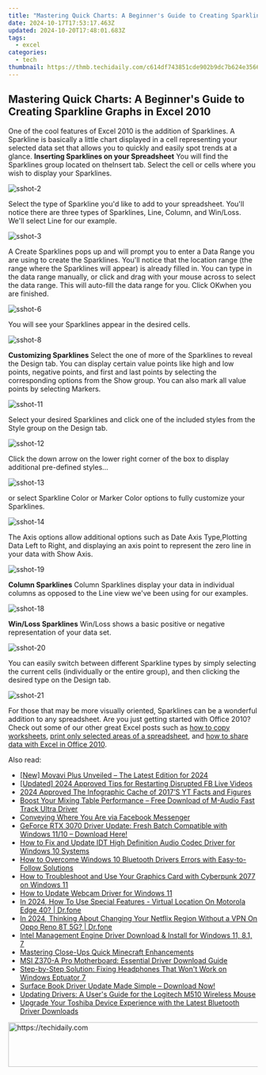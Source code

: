 ```yaml
---
title: "Mastering Quick Charts: A Beginner's Guide to Creating Sparkline Graphs in Excel 2010"
date: 2024-10-17T17:53:17.463Z
updated: 2024-10-20T17:48:01.683Z
tags:
  - excel
categories:
  - tech
thumbnail: https://thmb.techidaily.com/c614df743851cde902b9dc7b624e356646f565efb6b83602d7f5ffd347873428.jpg
---
```


## Mastering Quick Charts: A Beginner's Guide to Creating Sparkline Graphs in Excel 2010

One of the cool features of Excel 2010 is the addition of Sparklines. A Sparkline is basically a little chart displayed in a cell representing your selected data set that allows you to quickly and easily spot trends at a glance. **Inserting Sparklines on your Spreadsheet** You will find the Sparklines group located on theInsert tab. Select the cell or cells where you wish to display your Sparklines. 

![sshot-2](https://static1.howtogeekimages.com/wordpress/wp-content/uploads/2010/05/sshot23.png) 

 Select the type of Sparkline you'd like to add to your spreadsheet. You'll notice there are three types of Sparklines, Line, Column, and Win/Loss. We'll select Line for our example. 

![sshot-3](https://static1.howtogeekimages.com/wordpress/wp-content/uploads/2010/05/sshot34.png) 

 A Create Sparklines pops up and will prompt you to enter a Data Range you are using to create the Sparklines. You'll notice that the location range (the range where the Sparklines will appear) is already filled in. You can type in the data range manually, or click and drag with your mouse across to select the data range. This will auto-fill the data range for you. Click OKwhen you are finished. 

![sshot-6](https://static1.howtogeekimages.com/wordpress/wp-content/uploads/2010/05/sshot64.png) 

 You will see your Sparklines appear in the desired cells. 

![sshot-8](https://static1.howtogeekimages.com/wordpress/wp-content/uploads/2010/05/sshot86.png) 

**Customizing Sparklines** Select the one of more of the Sparklines to reveal the Design tab. You can display certain value points like high and low points, negative points, and first and last points by selecting the corresponding options from the Show group. You can also mark all value points by selecting Markers. 

![sshot-11](https://static1.howtogeekimages.com/wordpress/wp-content/uploads/2010/05/sshot116.png) 

 Select your desired Sparklines and click one of the included styles from the Style group on the Design tab. 

![sshot-12](https://static1.howtogeekimages.com/wordpress/wp-content/uploads/2010/05/sshot123.png) 

 Click the down arrow on the lower right corner of the box to display additional pre-defined styles... 

![sshot-13](https://static1.howtogeekimages.com/wordpress/wp-content/uploads/2010/05/sshot133.png) 

 or select Sparkline Color or Marker Color options to fully customize your Sparklines. 

![sshot-14](https://static1.howtogeekimages.com/wordpress/wp-content/uploads/2010/05/sshot143.png) 

 The Axis options allow additional options such as Date Axis Type,Plotting Data Left to Right, and displaying an axis point to represent the zero line in your data with Show Axis. 

![sshot-19](https://static1.howtogeekimages.com/wordpress/wp-content/uploads/2010/05/sshot191.png) 

**Column Sparklines** Column Sparklines display your data in individual columns as opposed to the Line view we've been using for our examples. 

![sshot-18](https://static1.howtogeekimages.com/wordpress/wp-content/uploads/2010/05/sshot182.png) 

**Win/Loss Sparklines** Win/Loss shows a basic positive or negative representation of your data set. 

![sshot-20](https://static1.howtogeekimages.com/wordpress/wp-content/uploads/2010/05/sshot201.png) 

 You can easily switch between different Sparkline types by simply selecting the current cells (individually or the entire group), and then clicking the desired type on the Design tab. 

![sshot-21](https://static1.howtogeekimages.com/wordpress/wp-content/uploads/2010/05/sshot211.png) 

 For those that may be more visually oriented, Sparklines can be a wonderful addition to any spreadsheet. Are you just getting started with Office 2010? Check out some of our other great Excel posts such as [how to copy worksheets](https://blog-min.techidaily.com/how-to-rescue-lost-call-logs-from-nokia-c110-by-fonelab-android-recover-call-logs/), [print only selected areas of a spreadsheet](https://desktop-recording.techidaily.com/new-industry-standards-in-digital-media-capture-for-2024/), and [how to share data with Excel in Office 2010](https://some-approaches.techidaily.com/skybound-innovations-with-djis-latest-pro-drone-review-for-2024/).

<ins class="adsbygoogle"
     style="display:block"
     data-ad-format="autorelaxed"
     data-ad-client="ca-pub-7571918770474297"
     data-ad-slot="1223367746"></ins>

<ins class="adsbygoogle"
     style="display:block"
     data-ad-client="ca-pub-7571918770474297"
     data-ad-slot="8358498916"
     data-ad-format="auto"
     data-full-width-responsive="true"></ins>

<span class="atpl-alsoreadstyle">Also read:</span>
<div><ul>
<li><a href="https://fox-cloud.techidaily.com/new-movavi-plus-unveiled-the-latest-edition-for-2024/"><u>[New] Movavi Plus Unveiled – The Latest Edition for 2024</u></a></li>
<li><a href="https://facebook-videos.techidaily.com/updated-2024-approved-tips-for-restarting-disrupted-fb-live-videos/"><u>[Updated] 2024 Approved Tips for Restarting Disrupted FB Live Videos</u></a></li>
<li><a href="https://youtube-help.techidaily.com/2024-approved-the-infographic-cache-of-2017s-yt-facts-and-figures/"><u>2024 Approved The Infographic Cache of 2017’S YT Facts and Figures</u></a></li>
<li><a href="https://win-dash.techidaily.com/boost-your-mixing-table-performance-free-download-of-m-audio-fast-track-ultra-driver/"><u>Boost Your Mixing Table Performance – Free Download of M-Audio Fast Track Ultra Driver</u></a></li>
<li><a href="https://facebook.techidaily.com/conveying-where-you-are-via-facebook-messenger/"><u>Conveying Where You Are via Facebook Messenger</u></a></li>
<li><a href="https://win-dash.techidaily.com/1722960991988-geforce-rtx-3070-driver-update-fresh-batch-compatible-with-windows-1110-download-here/"><u>GeForce RTX 3070 Driver Update: Fresh Batch Compatible with Windows 11/10 – Download Here!</u></a></li>
<li><a href="https://sound-issues.techidaily.com/how-to-fix-and-update-idt-high-definition-audio-codec-driver-for-windows-10-systems/"><u>How to Fix and Update IDT High Definition Audio Codec Driver for Windows 10 Systems</u></a></li>
<li><a href="https://win-dash.techidaily.com/how-to-overcome-windows-10-bluetooth-drivers-errors-with-easy-to-follow-solutions/"><u>How to Overcome Windows 10 Bluetooth Drivers Errors with Easy-to-Follow Solutions</u></a></li>
<li><a href="https://program-issues.techidaily.com/how-to-troubleshoot-and-use-your-graphics-card-with-cyberpunk-2077-on-windows-11/"><u>How to Troubleshoot and Use Your Graphics Card with Cyberpunk 2077 on Windows 11</u></a></li>
<li><a href="https://win-dash.techidaily.com/how-to-update-webcam-driver-for-windows-11/"><u>How to Update Webcam Driver for Windows 11</u></a></li>
<li><a href="https://phone-solutions.techidaily.com/in-2024-how-to-use-special-features-virtual-location-on-motorola-edge-40-drfone-by-drfone-virtual-android/"><u>In 2024, How To Use Special Features - Virtual Location On Motorola Edge 40? | Dr.fone</u></a></li>
<li><a href="https://phone-solutions.techidaily.com/in-2024-thinking-about-changing-your-netflix-region-without-a-vpn-on-oppo-reno-8t-5g-drfone-by-drfone-virtual-android/"><u>In 2024, Thinking About Changing Your Netflix Region Without a VPN On Oppo Reno 8T 5G? | Dr.fone</u></a></li>
<li><a href="https://win-dash.techidaily.com/intel-management-engine-driver-download-and-install-for-windows-11-81-7/"><u>Intel Management Engine Driver Download & Install for Windows 11, 8.1, 7</u></a></li>
<li><a href="https://extra-resources.techidaily.com/mastering-close-ups-quick-minecraft-enhancements/"><u>Mastering Close-Ups Quick Minecraft Enhancements</u></a></li>
<li><a href="https://win-dash.techidaily.com/msi-z370-a-pro-motherboard-essential-driver-download-guide/"><u>MSI Z370-A Pro Motherboard: Essential Driver Download Guide</u></a></li>
<li><a href="https://sound-issues.techidaily.com/step-by-step-solution-fixing-headphones-that-wont-work-on-windows-eptuator-7/"><u>Step-by-Step Solution: Fixing Headphones That Won't Work on Windows Eptuator 7</u></a></li>
<li><a href="https://win-dash.techidaily.com/1722973769050-surface-book-driver-update-made-simple-download-now/"><u>Surface Book Driver Update Made Simple – Download Now!</u></a></li>
<li><a href="https://win-dash.techidaily.com/updating-drivers-a-users-guide-for-the-logitech-m510-wireless-mouse/"><u>Updating Drivers: A User's Guide for the Logitech M510 Wireless Mouse</u></a></li>
<li><a href="https://win-dash.techidaily.com/upgrade-your-toshiba-device-experience-with-the-latest-bluetooth-driver-downloads/"><u>Upgrade Your Toshiba Device Experience with the Latest Bluetooth Driver Downloads</u></a></li>
</ul></div>

<!-- affiliate ads begin -->
<a href="https://aligracehair.sjv.io/c/5597632/1925570/19272" target="_top" id="1925570">
  <img src="//a.impactradius-go.com/display-ad/19272-1925570" border="0" alt="https://techidaily.com" width="728" height="90"/>
</a>
<img height="0" width="0" src="https://aligracehair.sjv.io/i/5597632/1925570/19272" style="position:absolute;visibility:hidden;" border="0" />
<!-- affiliate ads end -->

